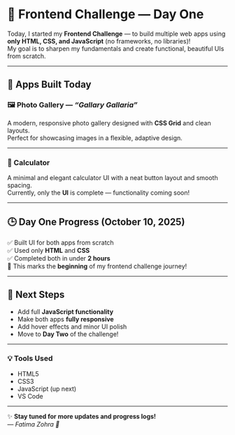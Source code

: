 # 🧠 Frontend Challenge — Day One

Today, I started my **Frontend Challenge** — to build multiple web apps using **only HTML, CSS, and JavaScript** (no frameworks, no libraries)!  
My goal is to sharpen my fundamentals and create functional, beautiful UIs from scratch.

---

## 🚀 Apps Built Today

### 🖼️ Photo Gallery — *“Gallary Gallaria”*
A modern, responsive photo gallery designed with **CSS Grid** and clean layouts.  
Perfect for showcasing images in a flexible, adaptive design.

---

### 🧮 Calculator
A minimal and elegant calculator UI with a neat button layout and smooth spacing.  
Currently, only the **UI** is complete — functionality coming soon!

---

## 🕒 Day One Progress (October 10, 2025)

✅ Built UI for both apps from scratch  
✅ Used only **HTML** and **CSS**  
✅ Completed both in under **2 hours**  
🏁 This marks the **beginning** of my frontend challenge journey!

---

## 📅 Next Steps
- Add full **JavaScript functionality**
- Make both apps **fully responsive**
- Add hover effects and minor UI polish
- Move to **Day Two** of the challenge!

---

### 💡 Tools Used
- HTML5  
- CSS3  
- JavaScript (up next)  
- VS Code  

---

✨ **Stay tuned for more updates and progress logs!**  
*— Fatima Zohra 🧩*


